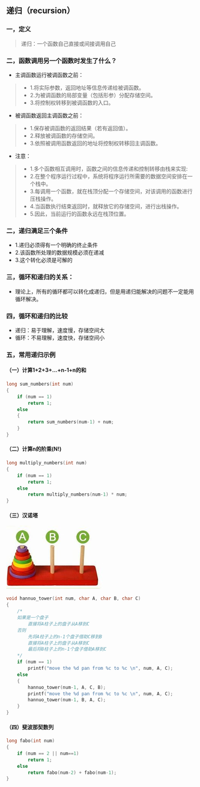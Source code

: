 ## 递归（recursion）
### 一，定义
>递归：一个函数自己直接或间接调用自己
### 二，函数调用另一个函数时发生了什么？
* 主调函数运行被调函数之前：
>* 1.将实际参数，返回地址等信息传递给被调函数。
>* 2.为被调函数的局部变量（包括形参）分配存储空间。
>* 3.将控制权转移到被调函数的入口。
* 被调函数返回主调函数之前：
>* 1.保存被调函数的返回结果（若有返回值）。
>* 2.释放被调函数的存储空间。
>* 3.依照被调用函数返回的地址将控制权转移回主调函数。
* 注意：
>* 1.多个函数相互调用时，函数之间的信息传递和控制转移由栈来实现:
>* 2.在整个程序运行过程中，系统将程序运行所需要的数据空间安排在一个栈中。
>* 3.每调用一个函数，就在栈顶分配一个存储空间，对该调用的函数进行压栈操作。
>* 4.当函数执行结束返回时，就释放它的存储空间，进行出栈操作。
>* 5.因此，当前运行的函数永远在栈顶位置。
### 二，递归满足三个条件
* 1.递归必须得有一个明确的终止条件
* 2.该函数所处理的数据规模必须在递减
* 3.这个转化必须是可解的

### 三，循环和递归的关系：
* 理论上，所有的循环都可以转化成递归，但是用递归能解决的问题不一定能用循环解决。

### 四，循环和递归的比较
* 递归：易于理解，速度慢，存储空间大
* 循环：不易理解，速度快，存储空间小

### 五，常用递归示例

#### （一）计算1+2+3+...+n-1+n的和
~~~c
long sum_numbers(int num)
{
    if (num == 1)
        return 1;
    else
    {
        return sum_numbers(num-1) + num;
    }
}
~~~
#### （二）计算n的阶乘(N!)
~~~c
long multiply_numbers(int num)
{
    if (num == 1)
        return 1;
    else
        return multiply_numbers(num-1) * num;
}
~~~
#### （三）汉诺塔
![hannuo tower](./img/hannuoTower.jpg)
~~~c
void hannuo_tower(int num, char A, char B, char C)
{
    /*
	如果是一个盘子
		直接将A柱子上的盘子从A移到C
	否则
		先将A柱子上的n-1个盘子借助C移到B
		直接将A柱子上的盘子从A移到C
		最后将B柱子上的n-1个盘子借助A移到C
	*/
    if (num == 1)
        printf("move the %d pan from %c to %c \n", num, A, C);
    else
    {
        hannuo_tower(num-1, A, C, B);
        printf("move the %d pan from %c to %c \n", num, A, C);
        hannuo_tower(num-1, B, A, C);
    }
}
~~~
#### （四）斐波那契数列
~~~c
long fabo(int num)
{
    if (num == 2 || num==1)
        return 1;
    else
        return fabo(num-2) + fabo(num-1);
}
~~~

